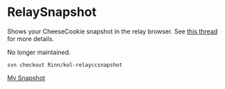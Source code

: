 # RelaySnapshot
Shows your CheeseCookie snapshot in the relay browser. See [this thread](http://forums.kingdomofloathing.com/vb/showthread.php?t=218735) for more details.

No longer maintained.

`svn checkout Rinn/kol-relayccsnapshot`

[My Snapshot](https://cheesellc.com/kol/profile.php?u=epicgamer)
